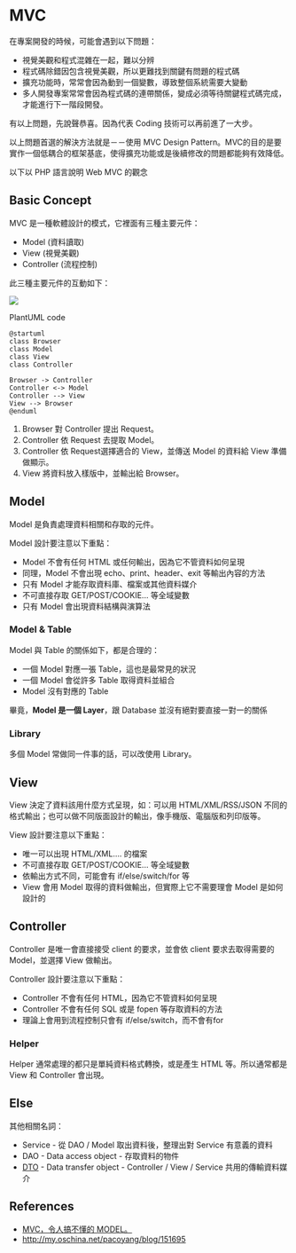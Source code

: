 # MVC

在專案開發的時候，可能會遇到以下問題：

* 視覺美觀和程式混雜在一起，難以分辨
* 程式碼除錯因包含視覺美觀，所以更難找到關鍵有問題的程式碼
* 擴充功能時，常常會因為動到一個變數，導致整個系統需要大變動
* 多人開發專案常常會因為程式碼的連帶關係，變成必須等待關鍵程式碼完成，才能進行下一階段開發。

有以上問題，先說聲恭喜。因為代表 Coding 技術可以再前進了一大步。

以上問題首選的解決方法就是－－使用 MVC Design Pattern。MVC的目的是要實作一個低耦合的框架基底，使得擴充功能或是後續修改的問題都能夠有效降低。

以下以 PHP 語言說明 Web MVC 的觀念

## Basic Concept

MVC 是一種軟體設計的模式，它裡面有三種主要元件：

* Model (資料讀取)
* View (視覺美觀)
* Controller (流程控制)

此三種主要元件的互動如下：

![](http://plantuml.com/plantuml/png/Iyv9B2vMS2hABozEBU9A1lDyyrDISw3iiCpKSYZJEJ-lf2W_9mUeZWkgGK7N3baOmLIm0Sf0p44Ir0KAWWq44M0Ur1m0)

PlantUML code

```uml
@startuml
class Browser
class Model
class View
class Controller

Browser -> Controller
Controller <-> Model
Controller --> View
View --> Browser
@enduml
```

1. Browser 對 Controller 提出 Request。
2. Controller 依 Request 去提取 Model。
3. Controller 依 Request選擇適合的 View，並傳送 Model 的資料給 View 準備做顯示。
4. View 將資料放入樣版中，並輸出給 Browser。

## Model

Model 是負責處理資料相關和存取的元件。

Model 設計要注意以下重點：

* Model 不會有任何 HTML 或任何輸出，因為它不管資料如何呈現
* 同理，Model 不會出現 echo、print、header、exit 等輸出內容的方法
* 只有 Model 才能存取資料庫、檔案或其他資料媒介
* 不可直接存取 GET/POST/COOKIE... 等全域變數
* 只有 Model 會出現資料結構與演算法

### Model & Table

Model 與 Table 的關係如下，都是合理的：

* 一個 Model 對應一張 Table，這也是最常見的狀況
* 一個 Model 會從許多 Table 取得資料並組合
* Model 沒有對應的 Table

畢竟，**Model 是一個 Layer**，跟 Database 並沒有絕對要直接一對一的關係

### Library

多個 Model 常做同一件事的話，可以改使用 Library。

## View

View 決定了資料該用什麼方式呈現，如：可以用 HTML/XML/RSS/JSON 不同的格式輸出；也可以做不同版面設計的輸出，像手機版、電腦版和列印版等。

View 設計要注意以下重點：

* 唯一可以出現 HTML/XML.... 的檔案
* 不可直接存取 GET/POST/COOKIE... 等全域變數
* 依輸出方式不同，可能會有 if/else/switch/for 等
* View 會用 Model 取得的資料做輸出，但實際上它不需要理會 Model 是如何設計的

## Controller

Controller 是唯一會直接接受 client 的要求，並會依 client 要求去取得需要的 Model，並選擇 View 做輸出。

Controller 設計要注意以下重點：

* Controller 不會有任何 HTML，因為它不管資料如何呈現
* Controller 不會有任何 SQL 或是 fopen 等存取資料的方法
* 理論上會用到流程控制只會有 if/else/switch，而不會有for

### Helper

Helper 通常處理的都只是單純資料格式轉換，或是產生 HTML 等。所以通常都是 View 和 Controller 會出現。

## Else

其他相關名詞：

* Service - 從 DAO / Model 取出資料後，整理出對 Service 有意義的資料
* DAO - Data access object - 存取資料的物件
* [DTO](http://martinfowler.com/eaaCatalog/dataTransferObject.html) - Data transfer object - Controller / View / Service 共用的傳輸資料媒介

## References

* [MVC，令人搞不懂的 MODEL。](http://blog.turn.tw/?p=217)
* http://my.oschina.net/pacoyang/blog/151695

